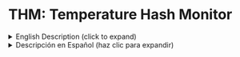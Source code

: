 # THM: Temperature Hash Monitor

<details>
<summary>English Description (click to expand)</summary>



## Description
THM (Temperature Hash Monitor) is a PowerShell script designed to monitor the temperature and hash rate of Bitaxe miners on a local network and send notifications via Telegram when certain conditions are met.

## Features
- **Temperature Monitoring**: THM continuously checks the temperature of connected Bitaxe miners.
- **Hash Rate Monitoring**: It also monitors the hash rate of the miners.
- **Telegram Notifications**: When the temperature exceeds predefined thresholds or the hash rate drops below a specified level, THM sends alerts via Telegram to notify the user.
- **Configurability**: You can customize various parameters such as temperature thresholds, hash rate minimums, and Telegram notification settings.

## Usage
1. **Configuration**: Before using THM, you need to configure the script by setting variables such as the Telegram bot token, chat ID, minimum and maximum temperature thresholds, minimum hash rate, etc.
2. **Execution**: You can run the script in a PowerShell environment. Additionally, if you want to run the script in a Windows environment without requiring PowerShell installed, you can convert the script to an executable using tools like PS2EXE.
3. **Monitoring**: THM continuously monitors connected Bitaxe miners for temperature and hash rate fluctuations.
4. **Alerts**: When abnormal conditions are detected (e.g., high temperature or low hash rate), THM sends alerts to the specified Telegram chat.

## How It Works
1. **Network Scanning**: THM scans the local network to identify connected Bitaxe miners using ARP tables.
2. **API Calls**: For each identified miner, THM makes API calls to obtain temperature and hash rate data.
3. **Condition Checking**: THM compares the obtained data with predefined thresholds to determine if an alert should be triggered.
4. **Telegram and WhatsApp Notifications**: If abnormal conditions are detected, THM sends a notification via Telegram and WhatsApp to inform you.

## Requirements
- PowerShell environment
- Bitaxe miners connected to the local network
- Access to a Telegram bot and its corresponding token and chat ID, as well as a phone number and an API Key from CallMeBot for receiving notifications. To obtain the Telegram bot token, you need to create a bot using BotFather, a dedicated tool within the Telegram platform for managing bots. Additionally, you must obtain a phone number and an API Key from CallMeBot to enable WhatsApp notifications.
## Migration to ESP32-2432S028R
Currently, I am exploring the possibility of migrating the THM program to a platform compatible with ESP32-2432S028R. If you are interested in contributing to the migration process or have experience with programming on the ESP32-2432S028R, I would love to have your help!

## Disclaimer
THM is provided as-is, without any warranties. You are responsible for configuring and using the script properly. Make sure to have the appropriate authorization to monitor devices on your network.

## Contributions
Contributions to THM are welcome. If you encounter any issues or have suggestions for improvements, feel free to open an issue or pull request on the GitHub repository.

## License
THM is released under the [MIT License](https://opensource.org/licenses/MIT). Feel free to modify and distribute according to the terms of the license.

</details>

<details>
<summary>Descripción en Español (haz clic para expandir)</summary>

## Descripción
THM (Temperature Hash Monitor) es un script de PowerShell diseñado para monitorear la temperatura y el hash rate de mineros Bitaxe en una red local y enviar notificaciones a través de Telegram cuando se cumplen ciertas condiciones.

## Características
- **Monitoreo de Temperatura**: THM verifica continuamente la temperatura de los mineros Bitaxe conectados.
- **Monitoreo de Hash Rate**: También monitorea el hash rate de los mineros.
- **Notificaciones de Telegram**: Cuando la temperatura excede los umbrales predefinidos o el hash rate cae por debajo de un nivel especificado, THM envía alertas a través de Telegram para notificar al usuario.
- **Configurabilidad**: Puedes personalizar varios parámetros como los umbrales de temperatura, los mínimos de hash rate y la configuración de notificación de Telegram.

## Uso
1. **Configuración**: Antes de usar THM, necesitas configurar el script estableciendo variables como el token del bot de Telegram, el ID del chat, los umbrales de temperatura mínimo y máximo, el hash rate mínimo, etc.
2. **Ejecución**: Puedes ejecutar el script en un entorno de PowerShell. Además, si deseas ejecutar el script en un entorno de Windows sin necesidad de PowerShell instalado, puedes convertir el script en un ejecutable usando herramientas como PS2EXE.
3. **Monitoreo**: THM monitorea continuamente los mineros Bitaxe conectados en busca de fluctuaciones de temperatura y hash rate.
4. **Alertas**: Cuando se detectan condiciones anormales (por ejemplo, alta temperatura o bajo hash rate), THM envía alertas al chat de Telegram especificado.

## Cómo Funciona
1. **Exploración de Red**: THM escanea la red local para identificar los mineros Bitaxe conectados utilizando las tablas ARP.
2. **Llamadas a la API**: Para cada minero identificado, THM realiza llamadas a la API para obtener datos de temperatura y hash rate.
3. **Verificación de Condiciones**: THM compara los datos obtenidos con umbrales predefinidos para determinar si se debe activar una alerta.
4. **Notificaciones de Telegram y WhatsApp:**: SSi se detectan condiciones anormales, THM envía una notificación a través de Telegram y WhatsApp para informarte.

## Requisitos
- Entorno de PowerShell
- Mineros Bitaxe conectados a la red local
- Acceso a un bot de Telegram y su token y ID de chat correspondientes y a un número de teléfono y una API Key de CallMeBot para recibir notificaciones. Para obtener el token del bot de Telegram, necesitas crear un bot usando BotFather, una herramienta dedicada dentro de la plataforma de Telegram para administrar bots. Además, debes obtener un número de teléfono y una API Key de CallMeBot para habilitar las notificaciones por WhatsApp.

## Migración a ESP32-2432S028R
Actualmente, estoy explorando la posibilidad de migrar el programa THM a una plataforma compatible con la ESP32-2432S028R. Si estás interesado en contribuir al proceso de migración o tienes experiencia con la programación en la ESP32-2432S028R, ¡me encantaría contar con tu ayuda!

## Descargo de Responsabilidad
THM se proporciona tal cual, sin garantías de ningún tipo. Eres responsable de configurar y usar el script de manera adecuada. Asegúrate de tener la autorización adecuada para monitorear los dispositivos en tu red.

## Contribuciones
Las contribuciones a THM son bienvenidas. Si encuentras algún problema o tienes sugerencias de mejoras, no dudes en abrir un problema o enviar una solicitud de extracción en el repositorio de GitHub.

## Licencia
THM se publica bajo la [Licencia MIT](https://opensource.org/licenses/MIT). Siéntete libre de modificar y distribuir según los términos de la licencia.

</details>
